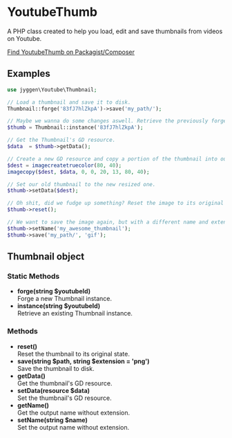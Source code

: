 # YoutubeThumb

A PHP class created to help you load, edit and save thumbnails from videos on Youtube.

[Find YoutubeThumb on Packagist/Composer](https://packagist.org/packages/jyggen/youtubethumb)

## Examples

```php
use jyggen\Youtube\Thumbnail;

// Load a thumbnail and save it to disk.
Thumbnail::forge('83fJ7hlZkpA')->save('my_path/');

// Maybe we wanna do some changes aswell. Retrieve the previously forged instance.
$thumb = Thumbnail::instance('83fJ7hlZkpA');

// Get the Thumbnail's GD resource.
$data  = $thumb->getData();

// Create a new GD resource and copy a portion of the thumbnail into our new image.
$dest = imagecreatetruecolor(80, 40);
imagecopy($dest, $data, 0, 0, 20, 13, 80, 40);

// Set our old thumbnail to the new resized one.
$thumb->setData($dest);

// Oh shit, did we fudge up something? Reset the image to its original state.
$thumb->reset();

// We want to save the image again, but with a different name and extension.
$thumb->setName('my_awesome_thumbnail');
$thumb->save('my_path/', 'gif');
```
## Thumbnail object

### Static Methods

* __forge(string $youtubeId)__  
Forge a new Thumbnail instance.
* __instance(string $youtubeId)__  
Retrieve an existing Thumbnail instance.

### Methods

* __reset()__  
Reset the thumbnail to its original state.
* __save(string $path, string $extension = 'png')__  
Save the thumbnail to disk.
* __getData()__  
Get the thumbnail's GD resource.
* __setData(resource $data)__  
Set the thumbnail's GD resource.
* __getName()__  
Get the output name without extension.
* __setName(string $name)__  
Set the output name without extension.
